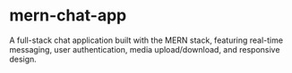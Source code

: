 # mern-chat-app
A full-stack chat application built with the MERN stack, featuring real-time messaging, user authentication, media upload/download, and responsive design.
